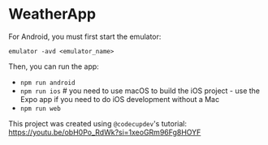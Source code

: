 # WeatherApp

For Android, you must first start the emulator:

`emulator -avd <emulator_name>`

Then, you can run the app:

- `npm run android`
- `npm run ios` # you need to use macOS to build the iOS project - use the Expo app if you need to do iOS development without a Mac
- `npm run web`

This project was created using `@codecupdev`'s tutorial: <https://youtu.be/obH0Po_RdWk?si=1xeoGRm96Fg8HOYF>
